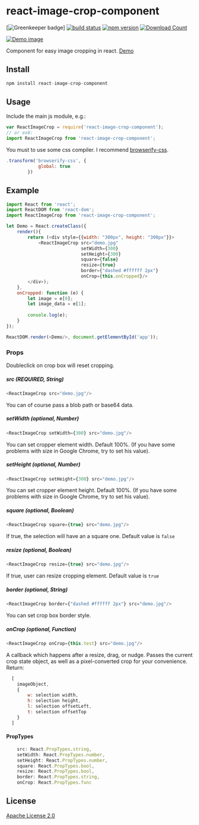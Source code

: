 # react-image-crop-component

[![Greenkeeper badge](https://badges.greenkeeper.io/exelban/react-image-crop-component.svg)]
[![build status](https://travis-ci.org/exelban/react-image-crop-component.svg?branch=master)](https://travis-ci.org/exelban/react-image-crop-component)
[![npm version](https://badge.fury.io/js/react-image-crop-component.svg)](http://www.npmjs.com/package/react-image-crop-component)
[![Download Count](https://img.shields.io/npm/dm/react-image-crop-component.svg)](http://www.npmjs.com/package/react-image-crop-component)

[![Demo image](https://s3.eu-central-1.amazonaws.com/serhiy/Github_repo/react-image-crop-component-2.gif)](https://exelban.github.io/react-image-crop-component)

Component for easy image cropping in react. [Demo](https://exelban.github.io/react-image-crop-component/)

## Install
```javascript
npm install react-image-crop-component
```

## Usage
Include the main js module, e.g.:
```javascript
var ReactImageCrop = require('react-image-crop-component');
// or es6:
import ReactImageCrop from 'react-image-crop-component';
```
You must to use some css compiler.
I recommend [browserify-css](https://github.com/cheton/browserify-css).
```javascript
.transform('browserify-css', {
            global: true
        })
```

## Example
```javascript
import React from 'react';
import ReactDOM from 'react-dom';
import ReactImageCrop from 'react-image-crop-component';

let Demo = React.createClass({
    render(){
        return (<div style={{width: "300px", height: "300px"}}>
            <ReactImageCrop src="demo.jpg"
                            setWidth={300} 
                            setHeight={300} 
                            square={false} 
                            resize={true}
                            border={"dashed #ffffff 2px"}
                            onCrop={this.onCropped}/>
        </div>);
    },
    onCropped: function (e) {
        let image = e[0];
        let image_data = e[1];
        
        console.log(e);
    }
});

ReactDOM.render(<Demo/>, document.getElementById('app'));
```

### Props
Doubleclick on crop box will reset cropping.

##### src (REQUIRED, String)
```javascript
<ReactImageCrop src="demo.jpg"/>
```
You can of course pass a blob path or base64 data.

##### setWidth (optional, Number)
```javascript
<ReactImageCrop setWidth={300} src="demo.jpg"/>
```
You can set cropper element width. Default 100%. (If you have some problems with size in Google Chrome, try to set his value).

##### setHeight (optional, Number)
```javascript
<ReactImageCrop setHeight={300} src="demo.jpg"/>
```
You can set cropper element height. Default 100%. (If you have some problems with size in Google Chrome, try to set his value).

##### square (optional, Boolean)
```javascript
<ReactImageCrop square={true} src="demo.jpg"/>
```
If true, the selection will have an a square one. Default value is ```false```

##### resize (optional, Boolean)
```javascript
<ReactImageCrop resize={true} src="demo.jpg"/>
```
If true, user can resize cropping element. Default value is ```true```

##### border (optional, String)
```javascript
<ReactImageCrop border={"dashed #ffffff 2px"} src="demo.jpg"/>
```
You can set crop box border style.

##### onCrop (optional, Function)
```javascript
<ReactImageCrop onCrop={this.test} src="demo.jpg"/>
```
A callback which happens after a resize, drag, or nudge. Passes the current crop state object, as well as a pixel-converted crop for your convenience.
Return:
```javascript
  [ 
    imageObject,
    {
        w: selection width,
        h: selection height,
        l: selection offsetLeft,
        t: selection offsetTop
    }
  ]
```

#### PropTypes
```javascript
    src: React.PropTypes.string,
    setWidth: React.PropTypes.number,
    setHeight: React.PropTypes.number,
    square: React.PropTypes.bool,
    resize: React.PropTypes.bool,
    border: React.PropTypes.string,
    onCrop: React.PropTypes.func
```

## License
[Apache License 2.0](https://github.com/exelban/react-image-crop-component/blob/master/LICENSE)
